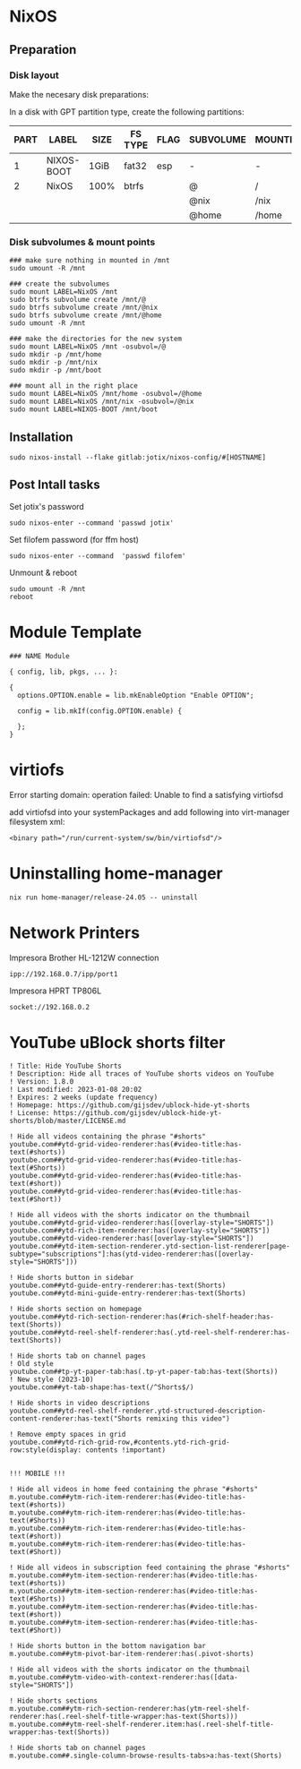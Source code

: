 # NixOS

## Preparation

### Disk layout

Make the necesary disk preparations:

In a disk with GPT partition type, create the following partitions:

| PART | LABEL      | SIZE | FS TYPE | FLAG | SUBVOLUME | MOUNTPOINT |
|------|------------|------|---------|------|-----------|------------|
| 1    | NIXOS-BOOT | 1GiB | fat32   | esp  | -         | -          |
| 2    | NixOS      | 100% | btrfs   |      | @         | /          |
|      |            |      |         |      | @nix      | /nix       |
|      |            |      |         |      | @home     | /home      |

### Disk subvolumes & mount points

    ### make sure nothing in mounted in /mnt
    sudo umount -R /mnt

    ### create the subvolumes
    sudo mount LABEL=NixOS /mnt
    sudo btrfs subvolume create /mnt/@
    sudo btrfs subvolume create /mnt/@nix
    sudo btrfs subvolume create /mnt/@home
    sudo umount -R /mnt

    ### make the directories for the new system
    sudo mount LABEL=NixOS /mnt -osubvol=/@
    sudo mkdir -p /mnt/home
    sudo mkdir -p /mnt/nix
    sudo mkdir -p /mnt/boot

    ### mount all in the right place
    sudo mount LABEL=NixOS /mnt/home -osubvol=/@home
    sudo mount LABEL=NixOS /mnt/nix -osubvol=/@nix
    sudo mount LABEL=NIXOS-BOOT /mnt/boot

## Installation

    sudo nixos-install --flake gitlab:jotix/nixos-config/#[HOSTNAME]

## Post Intall tasks

Set jotix's password

    sudo nixos-enter --command 'passwd jotix'

Set filofem password (for ffm host)

    sudo nixos-enter --command  'passwd filofem'

Unmount & reboot

    sudo umount -R /mnt
    reboot

# Module Template

    ### NAME Module

    { config, lib, pkgs, ... }:

    {
      options.OPTION.enable = lib.mkEnableOption "Enable OPTION";

      config = lib.mkIf(config.OPTION.enable) {

      };
    }

# virtiofs

Error starting domain: operation failed: Unable to find a satisfying virtiofsd

add virtiofsd into your systemPackages and add following into virt-manager filesystem xml:

    <binary path="/run/current-system/sw/bin/virtiofsd"/>

# Uninstalling home-manager

    nix run home-manager/release-24.05 -- uninstall

# Network Printers

Impresora Brother HL-1212W connection

    ipp://192.168.0.7/ipp/port1

Impresora HPRT TP806L

    socket://192.168.0.2

# YouTube uBlock shorts filter

    ! Title: Hide YouTube Shorts
    ! Description: Hide all traces of YouTube shorts videos on YouTube
    ! Version: 1.8.0
    ! Last modified: 2023-01-08 20:02
    ! Expires: 2 weeks (update frequency)
    ! Homepage: https://github.com/gijsdev/ublock-hide-yt-shorts
    ! License: https://github.com/gijsdev/ublock-hide-yt-shorts/blob/master/LICENSE.md

    ! Hide all videos containing the phrase "#shorts"
    youtube.com##ytd-grid-video-renderer:has(#video-title:has-text(#shorts))
    youtube.com##ytd-grid-video-renderer:has(#video-title:has-text(#Shorts))
    youtube.com##ytd-grid-video-renderer:has(#video-title:has-text(#short))
    youtube.com##ytd-grid-video-renderer:has(#video-title:has-text(#Short))

    ! Hide all videos with the shorts indicator on the thumbnail
    youtube.com##ytd-grid-video-renderer:has([overlay-style="SHORTS"])
    youtube.com##ytd-rich-item-renderer:has([overlay-style="SHORTS"])
    youtube.com##ytd-video-renderer:has([overlay-style="SHORTS"])
    youtube.com##ytd-item-section-renderer.ytd-section-list-renderer[page-subtype="subscriptions"]:has(ytd-video-renderer:has([overlay-style="SHORTS"]))

    ! Hide shorts button in sidebar
    youtube.com##ytd-guide-entry-renderer:has-text(Shorts)
    youtube.com##ytd-mini-guide-entry-renderer:has-text(Shorts)

    ! Hide shorts section on homepage
    youtube.com##ytd-rich-section-renderer:has(#rich-shelf-header:has-text(Shorts))
    youtube.com##ytd-reel-shelf-renderer:has(.ytd-reel-shelf-renderer:has-text(Shorts))

    ! Hide shorts tab on channel pages
    ! Old style
    youtube.com##tp-yt-paper-tab:has(.tp-yt-paper-tab:has-text(Shorts))
    ! New style (2023-10)
    youtube.com##yt-tab-shape:has-text(/^Shorts$/)

    ! Hide shorts in video descriptions
    youtube.com##ytd-reel-shelf-renderer.ytd-structured-description-content-renderer:has-text("Shorts remixing this video")

    ! Remove empty spaces in grid
    youtube.com##ytd-rich-grid-row,#contents.ytd-rich-grid-row:style(display: contents !important)


    !!! MOBILE !!!

    ! Hide all videos in home feed containing the phrase "#shorts"
    m.youtube.com##ytm-rich-item-renderer:has(#video-title:has-text(#shorts))
    m.youtube.com##ytm-rich-item-renderer:has(#video-title:has-text(#Shorts))
    m.youtube.com##ytm-rich-item-renderer:has(#video-title:has-text(#short))
    m.youtube.com##ytm-rich-item-renderer:has(#video-title:has-text(#Short))

    ! Hide all videos in subscription feed containing the phrase "#shorts"
    m.youtube.com##ytm-item-section-renderer:has(#video-title:has-text(#shorts))
    m.youtube.com##ytm-item-section-renderer:has(#video-title:has-text(#Shorts))
    m.youtube.com##ytm-item-section-renderer:has(#video-title:has-text(#short))
    m.youtube.com##ytm-item-section-renderer:has(#video-title:has-text(#Short))

    ! Hide shorts button in the bottom navigation bar
    m.youtube.com##ytm-pivot-bar-item-renderer:has(.pivot-shorts)

    ! Hide all videos with the shorts indicator on the thumbnail
    m.youtube.com##ytm-video-with-context-renderer:has([data-style="SHORTS"])

    ! Hide shorts sections
    m.youtube.com##ytm-rich-section-renderer:has(ytm-reel-shelf-renderer:has(.reel-shelf-title-wrapper:has-text(Shorts)))
    m.youtube.com##ytm-reel-shelf-renderer.item:has(.reel-shelf-title-wrapper:has-text(Shorts))

    ! Hide shorts tab on channel pages
    m.youtube.com##.single-column-browse-results-tabs>a:has-text(Shorts)
